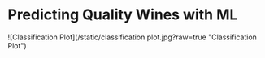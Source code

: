 # Predicting Quality Wines with ML

![Classification Plot](/static/classification plot.jpg?raw=true "Classification Plot")


